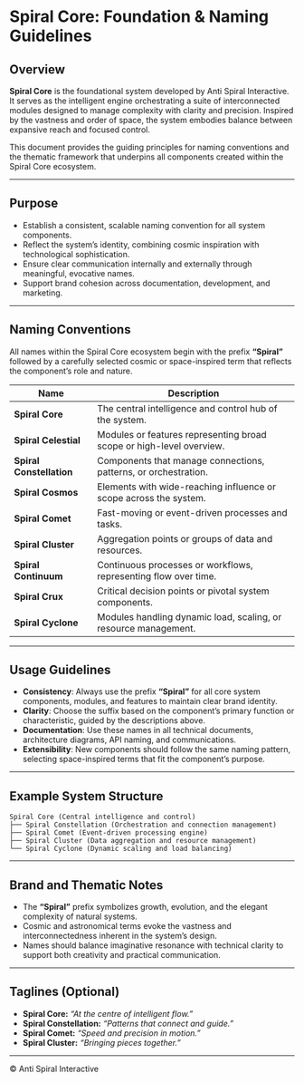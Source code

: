 # Spiral Core: Foundation & Naming Guidelines

## Overview

**Spiral Core** is the foundational system developed by Anti Spiral Interactive. It serves as the intelligent engine orchestrating a suite of interconnected modules designed to manage complexity with clarity and precision. Inspired by the vastness and order of space, the system embodies balance between expansive reach and focused control.

This document provides the guiding principles for naming conventions and the thematic framework that underpins all components created within the Spiral Core ecosystem.

---

## Purpose

- Establish a consistent, scalable naming convention for all system components.
- Reflect the system’s identity, combining cosmic inspiration with technological sophistication.
- Ensure clear communication internally and externally through meaningful, evocative names.
- Support brand cohesion across documentation, development, and marketing.

---

## Naming Conventions

All names within the Spiral Core ecosystem begin with the prefix **“Spiral”** followed by a carefully selected cosmic or space-inspired term that reflects the component’s role and nature.

| Name                     | Description                                                          |
| ------------------------ | -------------------------------------------------------------------- |
| **Spiral Core**          | The central intelligence and control hub of the system.              |
| **Spiral Celestial**     | Modules or features representing broad scope or high-level overview. |
| **Spiral Constellation** | Components that manage connections, patterns, or orchestration.      |
| **Spiral Cosmos**        | Elements with wide-reaching influence or scope across the system.    |
| **Spiral Comet**         | Fast-moving or event-driven processes and tasks.                     |
| **Spiral Cluster**       | Aggregation points or groups of data and resources.                  |
| **Spiral Continuum**     | Continuous processes or workflows, representing flow over time.      |
| **Spiral Crux**          | Critical decision points or pivotal system components.               |
| **Spiral Cyclone**       | Modules handling dynamic load, scaling, or resource management.      |

---

## Usage Guidelines

- **Consistency**: Always use the prefix **“Spiral”** for all core system components, modules, and features to maintain clear brand identity.
- **Clarity**: Choose the suffix based on the component’s primary function or characteristic, guided by the descriptions above.
- **Documentation**: Use these names in all technical documents, architecture diagrams, API naming, and communications.
- **Extensibility**: New components should follow the same naming pattern, selecting space-inspired terms that fit the component’s purpose.

---

## Example System Structure

```
Spiral Core (Central intelligence and control)
├── Spiral Constellation (Orchestration and connection management)
├── Spiral Comet (Event-driven processing engine)
├── Spiral Cluster (Data aggregation and resource management)
└── Spiral Cyclone (Dynamic scaling and load balancing)
```

---

## Brand and Thematic Notes

- The **“Spiral”** prefix symbolizes growth, evolution, and the elegant complexity of natural systems.
- Cosmic and astronomical terms evoke the vastness and interconnectedness inherent in the system’s design.
- Names should balance imaginative resonance with technical clarity to support both creativity and practical communication.

---

## Taglines (Optional)

- **Spiral Core:** _“At the centre of intelligent flow.”_
- **Spiral Constellation:** _“Patterns that connect and guide.”_
- **Spiral Comet:** _“Speed and precision in motion.”_
- **Spiral Cluster:** _“Bringing pieces together.”_

---

© Anti Spiral Interactive

